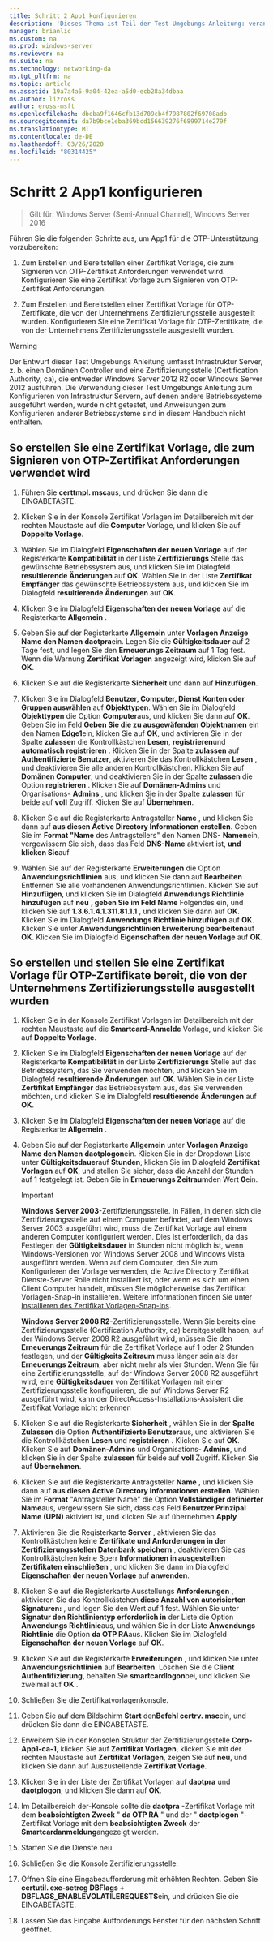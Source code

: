 ```yaml
---
title: Schritt 2 App1 konfigurieren
description: 'Dieses Thema ist Teil der Test Umgebungs Anleitung: veranschaulichen von DirectAccess mit OTP-Authentifizierung und RSA SecurID für Windows Server 2016'
manager: brianlic
ms.custom: na
ms.prod: windows-server
ms.reviewer: na
ms.suite: na
ms.technology: networking-da
ms.tgt_pltfrm: na
ms.topic: article
ms.assetid: 19a7a4a6-9a04-42ea-a5d0-ecb28a34dbaa
ms.author: lizross
author: eross-msft
ms.openlocfilehash: dbeba9f1646cfb13d709cb4f7987802f69708adb
ms.sourcegitcommit: da7b9bce1eba369bcd156639276f6899714e279f
ms.translationtype: MT
ms.contentlocale: de-DE
ms.lasthandoff: 03/26/2020
ms.locfileid: "80314425"
---
```

# <a name="step-2-configure-app1"></a>Schritt 2 App1 konfigurieren

>Gilt für: Windows Server (Semi-Annual Channel), Windows Server 2016

Führen Sie die folgenden Schritte aus, um App1 für die OTP-Unterstützung vorzubereiten:  
  
1. Zum Erstellen und Bereitstellen einer Zertifikat Vorlage, die zum Signieren von OTP-Zertifikat Anforderungen verwendet wird. Konfigurieren Sie eine Zertifikat Vorlage zum Signieren von OTP-Zertifikat Anforderungen.  
  
2. Zum Erstellen und Bereitstellen einer Zertifikat Vorlage für OTP-Zertifikate, die von der Unternehmens Zertifizierungsstelle ausgestellt wurden. Konfigurieren Sie eine Zertifikat Vorlage für OTP-Zertifikate, die von der Unternehmens Zertifizierungsstelle ausgestellt wurden.  
  
> [!WARNING]  
> Der Entwurf dieser Test Umgebungs Anleitung umfasst Infrastruktur Server, z. b. einen Domänen Controller und eine Zertifizierungsstelle (Certification Authority, ca), die entweder Windows Server 2012 R2 oder Windows Server 2012 ausführen. Die Verwendung dieser Test Umgebungs Anleitung zum Konfigurieren von Infrastruktur Servern, auf denen andere Betriebssysteme ausgeführt werden, wurde nicht getestet, und Anweisungen zum Konfigurieren anderer Betriebssysteme sind in diesem Handbuch nicht enthalten.  
  
## <a name="to-create-and-deploy-a-certificate-template-used-to-sign-otp-certificate-requests"></a><a name="DAOTPRA"></a>So erstellen Sie eine Zertifikat Vorlage, die zum Signieren von OTP-Zertifikat Anforderungen verwendet wird  
  
1.  Führen Sie **certtmpl. msc**aus, und drücken Sie dann die EINGABETASTE.  
  
2.  Klicken Sie in der Konsole Zertifikat Vorlagen im Detailbereich mit der rechten Maustaste auf die **Computer** Vorlage, und klicken Sie auf **Doppelte Vorlage**.  
  
3.  Wählen Sie im Dialogfeld **Eigenschaften der neuen Vorlage** auf der Registerkarte **Kompatibilität** in der Liste **Zertifizierungs** Stelle das gewünschte Betriebssystem aus, und klicken Sie im Dialogfeld **resultierende Änderungen** auf **OK**. Wählen Sie in der Liste **Zertifikat Empfänger** das gewünschte Betriebssystem aus, und klicken Sie im Dialogfeld **resultierende Änderungen** auf **OK**.  
  
4.  Klicken Sie im Dialogfeld **Eigenschaften der neuen Vorlage** auf die Registerkarte **Allgemein** .  
  
5.  Geben Sie auf der Registerkarte **Allgemein** unter **Vorlagen Anzeige Name den Namen** **daotpra**ein. Legen Sie die **Gültigkeitsdauer** auf 2 Tage fest, und legen Sie den **Erneuerungs Zeitraum** auf 1 Tag fest. Wenn die Warnung **Zertifikat Vorlagen** angezeigt wird, klicken Sie auf **OK**.  
  
6.  Klicken Sie auf die Registerkarte **Sicherheit** und dann auf **Hinzufügen**.  
  
7.  Klicken Sie im Dialogfeld **Benutzer, Computer, Dienst Konten oder Gruppen auswählen** auf **Objekttypen**. Wählen Sie im Dialogfeld **Objekttypen** die Option **Computer**aus, und klicken Sie dann auf **OK**. Geben Sie im Feld **Geben Sie die zu ausgewäfenden Objektnamen** ein den Namen **Edge1**ein, klicken Sie auf **OK**, und aktivieren Sie in der Spalte **zulassen** die Kontrollkästchen **Lesen**, **registrieren**und **automatisch registrieren** . Klicken Sie in der Spalte **zulassen** auf **Authentifizierte Benutzer**, aktivieren Sie das Kontrollkästchen **Lesen** , und deaktivieren Sie alle anderen Kontrollkästchen. Klicken Sie auf **Domänen Computer**, und deaktivieren Sie in der Spalte **zulassen** die Option **registrieren** . Klicken Sie auf **Domänen-Admins** und Organisations- **Admins** , und klicken Sie in der Spalte **zulassen** für beide auf **voll** Zugriff. Klicken Sie auf **Übernehmen**.  
  
8.  Klicken Sie auf die Registerkarte Antragsteller **Name** , und klicken Sie dann auf **aus diesen Active Directory Informationen erstellen**. Geben Sie im **Format "Name** des Antragstellers" den Namen DNS- **Namen**ein, vergewissern Sie sich, dass das Feld **DNS-Name** aktiviert ist, **und klicken Sie**auf  
  
9. Wählen Sie auf der Registerkarte **Erweiterungen** die Option **Anwendungsrichtlinien** aus, und klicken Sie dann auf **Bearbeiten** Entfernen Sie alle vorhandenen Anwendungsrichtlinien. Klicken Sie auf **Hinzufügen**, und klicken Sie im Dialogfeld **Anwendungs Richtlinie hinzufügen** auf **neu** **, geben Sie** **im Feld** **Name** Folgendes ein, und klicken Sie auf **1.3.6.1.4.1.311.81.1.1** , und klicken Sie dann auf **OK**. Klicken Sie im Dialogfeld **Anwendungs Richtlinie hinzufügen** auf **OK**. Klicken Sie unter **Anwendungsrichtlinien Erweiterung bearbeiten**auf **OK**. Klicken Sie im Dialogfeld **Eigenschaften der neuen Vorlage** auf **OK**.  
  
## <a name="to-create-and-deploy-a-certificate-template-for-otp-certificates-issued-by-the-corporate-ca"></a><a name="DAOTPLogon"></a>So erstellen und stellen Sie eine Zertifikat Vorlage für OTP-Zertifikate bereit, die von der Unternehmens Zertifizierungsstelle ausgestellt wurden  
  
1.  Klicken Sie in der Konsole Zertifikat Vorlagen im Detailbereich mit der rechten Maustaste auf die **Smartcard-Anmelde** Vorlage, und klicken Sie auf **Doppelte Vorlage**.  
  
2.  Klicken Sie im Dialogfeld **Eigenschaften der neuen Vorlage** auf der Registerkarte **Kompatibilität** in der Liste **Zertifizierungs** Stelle auf das Betriebssystem, das Sie verwenden möchten, und klicken Sie im Dialogfeld **resultierende Änderungen** auf **OK**. Wählen Sie in der Liste **Zertifikat Empfänger** das Betriebssystem aus, das Sie verwenden möchten, und klicken Sie im Dialogfeld **resultierende Änderungen** auf **OK**.  
  
3.  Klicken Sie im Dialogfeld **Eigenschaften der neuen Vorlage** auf die Registerkarte **Allgemein** .  
  
4.  Geben Sie auf der Registerkarte **Allgemein** unter **Vorlagen Anzeige Name den Namen** **daotplogon**ein. Klicken Sie in der Dropdown Liste unter **Gültigkeitsdauer**auf **Stunden**, klicken Sie im Dialogfeld **Zertifikat Vorlagen** auf **OK**, und stellen Sie sicher, dass die Anzahl der Stunden auf 1 festgelegt ist. Geben Sie in **Erneuerungs Zeitraum**den Wert **0**ein.  
  
    > [!IMPORTANT]  
    > **Windows Server 2003**-Zertifizierungsstelle. In Fällen, in denen sich die Zertifizierungsstelle auf einem Computer befindet, auf dem Windows Server 2003 ausgeführt wird, muss die Zertifikat Vorlage auf einem anderen Computer konfiguriert werden. Dies ist erforderlich, da das Festlegen der **Gültigkeitsdauer** in Stunden nicht möglich ist, wenn Windows-Versionen vor Windows Server 2008 und Windows Vista ausgeführt werden. Wenn auf dem Computer, den Sie zum Konfigurieren der Vorlage verwenden, die Active Directory Zertifikat Dienste-Server Rolle nicht installiert ist, oder wenn es sich um einen Client Computer handelt, müssen Sie möglicherweise das Zertifikat Vorlagen-Snap-in installieren. Weitere Informationen finden Sie unter [Installieren des Zertifikat Vorlagen-Snap-Ins](https://technet.microsoft.com/library/cc732445.aspx).  
    >   
    > **Windows Server 2008 R2**-Zertifizierungsstelle. Wenn Sie bereits eine Zertifizierungsstelle (Certification Authority, ca) bereitgestellt haben, auf der Windows Server 2008 R2 ausgeführt wird, müssen Sie den **Erneuerungs Zeitraum** für die Zertifikat Vorlage auf 1 oder 2 Stunden festlegen, und der **Gültigkeits Zeitraum** muss länger sein als der **Erneuerungs Zeitraum**, aber nicht mehr als vier Stunden. Wenn Sie für eine Zertifizierungsstelle, auf der Windows Server 2008 R2 ausgeführt wird, eine **Gültigkeitsdauer** von Zertifikat Vorlagen mit einer Zertifizierungsstelle konfigurieren, die auf Windows Server R2 ausgeführt wird, kann der DirectAccess-Installations-Assistent die Zertifikat Vorlage nicht erkennen  
  
5.  Klicken Sie auf die Registerkarte **Sicherheit** , wählen Sie in der **Spalte Zulassen** die Option **Authentifizierte Benutzer**aus, und aktivieren Sie die Kontrollkästchen **Lesen** und **registrieren** . Klicken Sie auf **OK**. Klicken Sie auf **Domänen-Admins** und Organisations- **Admins**, und klicken Sie in der Spalte **zulassen** für beide auf **voll** Zugriff. Klicken Sie auf **Übernehmen**.  
  
6.  Klicken Sie auf die Registerkarte Antragsteller **Name** , und klicken Sie dann auf **aus diesen Active Directory Informationen erstellen**. Wählen Sie im **Format** "Antragsteller Name" die Option **Vollständiger definierter Name**aus, vergewissern Sie sich, dass das Feld **Benutzer Prinzipal Name (UPN)** aktiviert ist, und klicken Sie auf übernehmen **Apply**  
  
7.  Aktivieren Sie die Registerkarte **Server** , aktivieren Sie das Kontrollkästchen keine **Zertifikate und Anforderungen in der Zertifizierungsstellen Datenbank speichern** , deaktivieren Sie das Kontrollkästchen keine Sperr **Informationen in ausgestellten Zertifikaten einschließen** , und klicken Sie dann im Dialogfeld **Eigenschaften der neuen Vorlage** auf **anwenden**.  
  
8.  Klicken Sie auf die Registerkarte Ausstellungs **Anforderungen** , aktivieren Sie das Kontrollkästchen **diese Anzahl von autorisierten Signaturen:** , und legen Sie den Wert auf 1 fest. Wählen Sie unter **Signatur den Richtlinientyp erforderlich in** der Liste die Option **Anwendungs Richtlinie**aus, und wählen Sie in der Liste **Anwendungs Richtlinie** die Option **da OTP RA**aus. Klicken Sie im Dialogfeld **Eigenschaften der neuen Vorlage** auf **OK**.  
  
9. Klicken Sie auf die Registerkarte **Erweiterungen** , und klicken Sie unter **Anwendungsrichtlinien** auf **Bearbeiten**. Löschen Sie die **Client Authentifizierung**, behalten Sie **smartcardlogon**bei, und klicken Sie zweimal auf **OK** .  
  
10. Schließen Sie die Zertifikatvorlagenkonsole.  
  
11. Geben Sie auf dem Bildschirm **Start** den**Befehl certrv. msc**ein, und drücken Sie dann die EINGABETASTE.  
  
12. Erweitern Sie in der Konsolen Struktur der Zertifizierungsstelle **Corp-App1-ca-1**, klicken Sie auf **Zertifikat Vorlagen**, klicken Sie mit der rechten Maustaste auf **Zertifikat Vorlagen**, zeigen Sie auf **neu**, und klicken Sie dann auf Auszustellende **Zertifikat Vorlage**.  
  
13. Klicken Sie in der Liste der Zertifikat Vorlagen auf **daotpra** und **daotplogon**, und klicken Sie dann auf **OK**.  
  
14. Im Detailbereich der-Konsole sollte die **daotpra** -Zertifikat Vorlage mit dem **beabsichtigten Zweck** " **da OTP RA** " und der " **daotplogon** "-Zertifikat Vorlage mit dem **beabsichtigten Zweck** der **Smartcardanmeldung**angezeigt werden.  
  
15. Starten Sie die Dienste neu.  
  
16. Schließen Sie die Konsole Zertifizierungsstelle.  
  
17. Öffnen Sie eine Eingabeaufforderung mit erhöhten Rechten. Geben Sie **certutil. exe-setreg DBFlags + DBFLAGS_ENABLEVOLATILEREQUESTS**ein, und drücken Sie die EINGABETASTE.  
  
18. Lassen Sie das Eingabe Aufforderungs Fenster für den nächsten Schritt geöffnet.  
  


